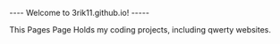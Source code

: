 ---- Welcome to 3rik11.github.io! -----

This Pages Page Holds my coding projects, including qwerty websites.
